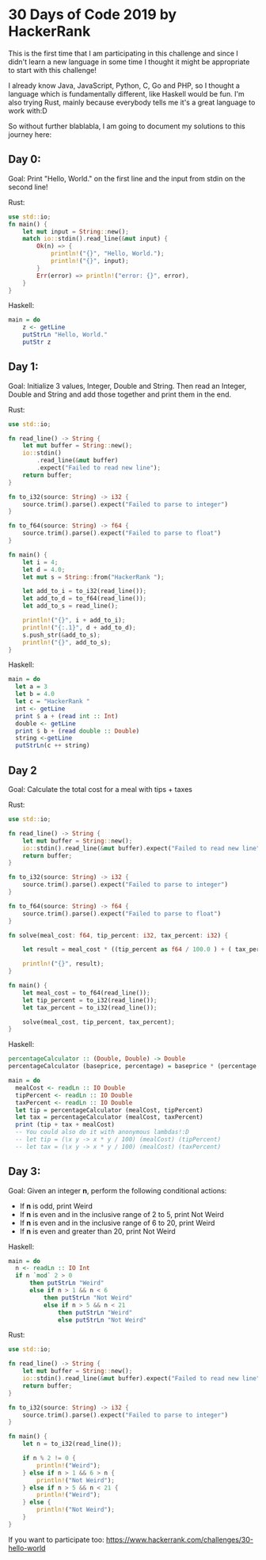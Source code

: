 # 30 Days of Code 2019 by HackerRank
This is the first time that I am participating in this challenge and since I didn't learn a new language in some time I thought it might be appropriate to start with this challenge!

I already know Java, JavaScript, Python, C, Go and PHP, so I thought a language which is fundamentally different, like Haskell would be fun. I'm also trying Rust, mainly because everybody tells me it's a great language to work with:D

So without further blablabla, I am going to document my solutions to this journey here:

## Day 0:

Goal: Print "Hello, World." on the first line and the input from stdin on the second line!

Rust:
```Rust
use std::io;
fn main() {
    let mut input = String::new();
    match io::stdin().read_line(&mut input) {
        Ok(n) => {
            println!("{}", "Hello, World.");
            println!("{}", input);
        }
        Err(error) => println!("error: {}", error),
    }
}
```
Haskell:

```Haskell
main = do
    z <- getLine
    putStrLn "Hello, World."
    putStr z
```
## Day 1:

Goal: Initialize 3 values, Integer, Double and String. Then read an Integer, Double and String and add those together and print them in the end.

Rust:
```Rust
use std::io;

fn read_line() -> String {
    let mut buffer = String::new();
    io::stdin()
        .read_line(&mut buffer)
        .expect("Failed to read new line");
    return buffer;
}

fn to_i32(source: String) -> i32 {
    source.trim().parse().expect("Failed to parse to integer")
}

fn to_f64(source: String) -> f64 {
    source.trim().parse().expect("Failed to parse to float")
}

fn main() {
    let i = 4;
    let d = 4.0;
    let mut s = String::from("HackerRank ");

    let add_to_i = to_i32(read_line());
    let add_to_d = to_f64(read_line());
    let add_to_s = read_line();

    println!("{}", i + add_to_i);
    println!("{:.1}", d + add_to_d);
    s.push_str(&add_to_s);
    println!("{}", add_to_s);
}
```
Haskell:
```Haskell
main = do
  let a = 3
  let b = 4.0
  let c = "HackerRank "  
  int <- getLine
  print $ a + (read int :: Int)
  double <- getLine
  print $ b + (read double :: Double)
  string <-getLine
  putStrLn(c ++ string)
```

## Day 2
Goal: Calculate the total cost for a meal with tips + taxes

Rust:
```Rust
use std::io;

fn read_line() -> String {
    let mut buffer = String::new();
    io::stdin().read_line(&mut buffer).expect("Failed to read new line");
    return buffer;
}

fn to_i32(source: String) -> i32 {
    source.trim().parse().expect("Failed to parse to integer")
}

fn to_f64(source: String) -> f64 {
    source.trim().parse().expect("Failed to parse to float")
}

fn solve(meal_cost: f64, tip_percent: i32, tax_percent: i32) {

    let result = meal_cost * ((tip_percent as f64 / 100.0 ) + ( tax_percent as f64 / 100.0 ));

    println!("{}", result);
}

fn main() {
    let meal_cost = to_f64(read_line());
    let tip_percent = to_i32(read_line());
    let tax_percent = to_i32(read_line());

    solve(meal_cost, tip_percent, tax_percent);
}
```


Haskell:
```Haskell
percentageCalculator :: (Double, Double) -> Double
percentageCalculator (baseprice, percentage) = baseprice * (percentage / 100)

main = do
  mealCost <- readLn :: IO Double 
  tipPercent <- readLn :: IO Double
  taxPercent <- readLn :: IO Double
  let tip = percentageCalculator (mealCost, tipPercent)
  let tax = percentageCalculator (mealCost, taxPercent)
  print (tip + tax + mealCost)
  -- You could also do it with anonymous lambdas!:D
  -- let tip = (\x y -> x * y / 100) (mealCost) (tipPercent)
  -- let tax = (\x y -> x * y / 100) (mealCost) (taxPercent)
```
## Day 3:
Goal: 
Given an integer **n**, perform the following conditional actions:
- If **n** is odd, print Weird
- If **n** is even and in the inclusive range of 2 to 5, print Not Weird
- If **n** is even and in the inclusive range of 6 to 20, print Weird
- If **n** is even and greater than 20, print Not Weird

Haskell:
```Haskell
main = do
  n <- readLn :: IO Int
  if n `mod` 2 > 0
      then putStrLn "Weird"
      else if n > 1 && n < 6
          then putStrLn "Not Weird"
          else if n > 5 && n < 21
              then putStrLn "Weird"
              else putStrLn "Not Weird"
```
Rust:
```Rust
use std::io;

fn read_line() -> String {
    let mut buffer = String::new();
    io::stdin().read_line(&mut buffer).expect("Failed to read new line");
    return buffer;
}

fn to_i32(source: String) -> i32 {
    source.trim().parse().expect("Failed to parse to integer")
}

fn main() {
    let n = to_i32(read_line());

    if n % 2 != 0 { 
        println!("Weird");
    } else if n > 1 && 6 > n {
        println!("Not Weird");
    } else if n > 5 && n < 21 {
        println!("Weird");
    } else {
        println!("Not Weird");
    }
}
```
If you want to participate too: https://www.hackerrank.com/challenges/30-hello-world